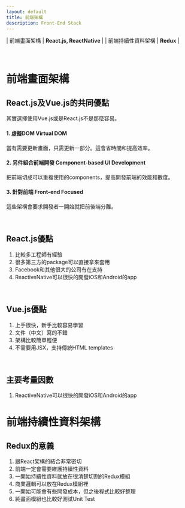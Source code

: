 ```yaml
---
layout: default
title: 前端架構
description: Front-End Stack
---
```


| 前端畫面架構 | **React.js, ReactNative** |
| 前端持續性資料架構 | **Redux** |

<br>

# 前端畫面架構

## React.js及Vue.js的共同優點

其實選擇使用Vue.js或是React.js不是那麼容易。

#### 1. 虛擬DOM Virtual DOM

當有需要更新畫面，只需更新一部分。這會省時間和提高效率。

#### 2. 另件組合前端開發 Component-based UI Development

把前端切成可以重複使用的components，提高開發前端的效能和數度。

#### 3. 針對前端 Front-end Focused

這些架構會要求開發者一開始就把前後端分離。

<br>

## React.js優點

1. 比較多工程師有經驗
1. 很多第三方的package可以直接拿來套用
1. Facebook和其他很大的公司有在支持
1. ReactiveNative可以很快的開發iOS和Android的app

<br>

## Vue.js優點

1. 上手很快，新手比較容易學習
1. 文件（中文）寫的不錯
1. 架構比較簡單輕便
1. 不需要用JSX，支持傳統HTML templates

<br>

## 主要考量因數

1. ReactiveNative可以很快的開發iOS和Android的app


# 前端持續性資料架構

## Redux的意義

1. 跟React架構的結合非常密切
1. 前端一定會需要維護持續性資料
1. 一開始持續性資料就放在很清楚切割的Redux模組
1. 商業邏輯可以放在Redux模組裡
1. 一開始可能會有些開發成本，但之後程式比較好整理
1. 純畫面模組也比較好測試Unit Test
